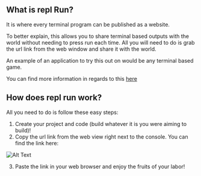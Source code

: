 ## What is repl Run?

It is where every terminal program can be published as a website.

To better explain, this allows you to share terminal based outputs with the world without needing to press run each time. All you will need to do is grab the url link from the web window and share it with the world.

An example of an application to try this out on would be any terminal based game.

You can find more information in regards to this [here](https://repl.it/talk/announcements/BetaExplorers-Announcing-replrun-publish-your-terminal-apps-as-websites/7802)

## How does repl run work?

All you need to do is follow these easy steps:

1. Create your project and code (build whatever it is you were aiming to build)!
2. Copy the url link from the web view right next to the console. You can find the link here:

![Alt Text](https://pbs.twimg.com/media/Ecw82ucU4AAd6fK?format=png&name=4096x4096)

3. Paste the link in your web browser and enjoy the fruits of your labor!

